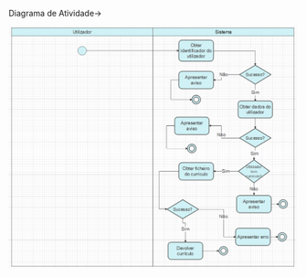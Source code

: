 Diagrama de Atividade->

![AtividadeObterPDF.png](../../.attachments/AtividadeObterPDF-a91f0b46-2803-42d2-81ce-6234f5cf892f.png)